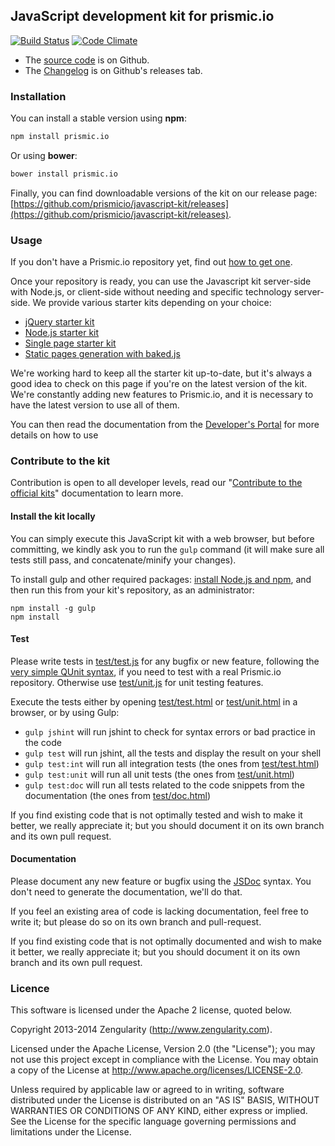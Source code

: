## JavaScript development kit for prismic.io

[![Build Status](https://api.travis-ci.org/prismicio/javascript-kit.png)](https://travis-ci.org/prismicio/javascript-kit)
[![Code Climate](https://codeclimate.com/github/prismicio/javascript-kit.png)](https://codeclimate.com/github/prismicio/javascript-kit)

* The [source code](https://github.com/prismicio/javascript-kit) is on Github.
* The [Changelog](https://github.com/prismicio/javascript-kit/releases) is on Github's releases tab.

### Installation

You can install a stable version using __npm__:

```sh
npm install prismic.io
```

Or using __bower__:

```sh
bower install prismic.io
```

Finally, you can find downloadable versions of the kit on our release page: [https://github.com/prismicio/javascript-kit/releases](https://github.com/prismicio/javascript-kit/releases).

### Usage

If you don't have a Prismic.io repository yet, find out [how to get one](https://developers.prismic.io/documentation/UjBaQsuvzdIHvE4D/getting-started).

Once your repository is ready, you can use the Javascript kit server-side with Node.js, or client-side without needing and specific technology server-side. We provide various starter kits depending on your choice:

* [jQuery starter kit](https://github.com/prismicio/javascript-jquery-starter)
* [Node.js starter kit](https://github.com/prismicio/javascript-nodejs-starter)
* [Single page starter kit](https://github.com/prismicio/javascript-singlepage)
* [Static pages generation with baked.js](https://github.com/prismicio/baked.js)

We're working hard to keep all the starter kit up-to-date, but it's always a good idea to check on this page if you're on the
latest version of the kit. We're constantly adding new features to Prismic.io, and it is necessary to have the latest version
to use all of them.

You can then read the documentation from the [Developer's Portal](https://developers.prismic.io/) for more details on how to use

### Contribute to the kit

Contribution is open to all developer levels, read our "[Contribute to the official kits](https://developers.prismic.io/documentation/UszOeAEAANUlwFpp/contribute-to-the-official-kits)" documentation to learn more.

#### Install the kit locally

You can simply execute this JavaScript kit with a web browser, but before committing, we kindly ask you to run the ```gulp``` command (it will make sure all tests still pass, and concatenate/minify your changes).

To install gulp and other required packages: [install Node.js and npm](http://www.joyent.com/blog/installing-node-and-npm/), and then run this from your kit's repository, as an administrator:
```
npm install -g gulp
npm install
```

#### Test

Please write tests in [test/test.js](test/test.js) for any bugfix or new feature, following the [very simple QUnit syntax](http://qunitjs.com/), if you need to test with a real Prismic.io repository. Otherwise use [test/unit.js](test/unit.js) for unit testing features.

Execute the tests either by opening [test/test.html](test/test.html) or [test/unit.html](test/unit.html) in a browser, or by using Gulp:

* ```gulp jshint``` will run jshint to check for syntax errors or bad practice in the code
* ```gulp test``` will run jshint, all the tests and display the result on your shell
* ```gulp test:int``` will run all integration tests (the ones from [test/test.html](test/test.html))
* ```gulp test:unit``` will run all unit tests (the ones from [test/unit.html](test/unit.html))
* ```gulp test:doc``` will run all tests related to the code snippets from the documentation (the ones from [test/doc.html](test/doc.html))

If you find existing code that is not optimally tested and wish to make it better, we really appreciate it; but you should document it on its own branch and its own pull request.

#### Documentation

Please document any new feature or bugfix using the [JSDoc](http://usejsdoc.org/) syntax. You don't need to generate the documentation, we'll do that.

If you feel an existing area of code is lacking documentation, feel free to write it; but please do so on its own branch and pull-request.

If you find existing code that is not optimally documented and wish to make it better, we really appreciate it; but you should document it on its own branch and its own pull request.

### Licence

This software is licensed under the Apache 2 license, quoted below.

Copyright 2013-2014 Zengularity (http://www.zengularity.com).

Licensed under the Apache License, Version 2.0 (the "License"); you may not use this project except in compliance with the License. You may obtain a copy of the License at http://www.apache.org/licenses/LICENSE-2.0.

Unless required by applicable law or agreed to in writing, software distributed under the License is distributed on an "AS IS" BASIS, WITHOUT WARRANTIES OR CONDITIONS OF ANY KIND, either express or implied. See the License for the specific language governing permissions and limitations under the License.
